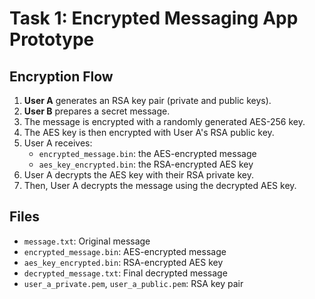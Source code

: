 # Task 1: Encrypted Messaging App Prototype

## Encryption Flow

1. **User A** generates an RSA key pair (private and public keys).
2. **User B** prepares a secret message.
3. The message is encrypted with a randomly generated AES-256 key.
4. The AES key is then encrypted with User A's RSA public key.
5. User A receives:
   - `encrypted_message.bin`: the AES-encrypted message
   - `aes_key_encrypted.bin`: the RSA-encrypted AES key
6. User A decrypts the AES key with their RSA private key.
7. Then, User A decrypts the message using the decrypted AES key.

## Files

- `message.txt`: Original message
- `encrypted_message.bin`: AES-encrypted message
- `aes_key_encrypted.bin`: RSA-encrypted AES key
- `decrypted_message.txt`: Final decrypted message
- `user_a_private.pem`, `user_a_public.pem`: RSA key pair